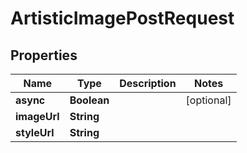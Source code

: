 

# ArtisticImagePostRequest


## Properties

| Name | Type | Description | Notes |
|------------ | ------------- | ------------- | -------------|
|**async** | **Boolean** |  |  [optional] |
|**imageUrl** | **String** |  |  |
|**styleUrl** | **String** |  |  |



